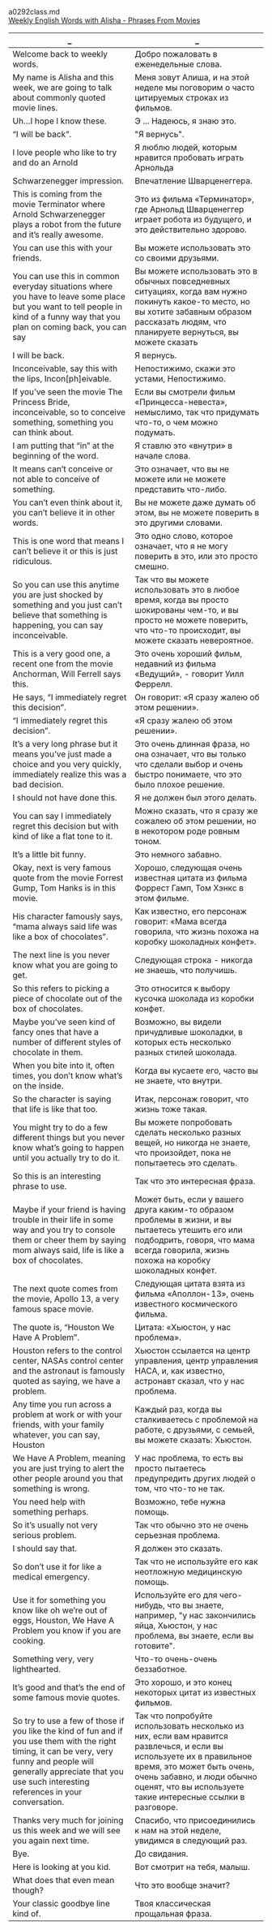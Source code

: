 a0292class.md  
[Weekly English Words with Alisha - Phrases From Movies](https://www.youtube.com/watch?v=rVziuT0W-HQ)





_|_
--|--
Welcome back to weekly words.|Добро пожаловать в еженедельные слова.
My name is Alisha and this week, we are going to talk about commonly quoted movie lines.|Меня зовут Алиша, и на этой неделе мы поговорим о часто цитируемых строках из фильмов.
Uh…I hope I know these.|Э ... Надеюсь, я знаю это.
“I will be back”.|"Я вернусь".
I love people who like to try and do an Arnold|Я люблю людей, которым нравится пробовать играть Арнольда
Schwarzenegger impression.|Впечатление Шварценеггера.
This is coming from the movie Terminator where Arnold Schwarzenegger plays a robot from the future and it’s really awesome.|Это из фильма «Терминатор», где Арнольд Шварценеггер играет робота из будущего, и это действительно здорово.
You can use this with your friends.|Вы можете использовать это со своими друзьями.
You can use this in common everyday situations where you have to leave some place but you want to tell people in kind of a funny way that you plan on coming back, you can say|Вы можете использовать это в обычных повседневных ситуациях, когда вам нужно покинуть какое-то место, но вы хотите забавным образом рассказать людям, что планируете вернуться, вы можете сказать
I will be back.|Я вернусь.
Inconceivable, say this with the lips, Incon[ph]eivable.|Непостижимо, скажи это устами, Непостижимо.
If you’ve seen the movie The Princess Bride, inconceivable, so to conceive something, something you can think about.|Если вы смотрели фильм «Принцесса-невеста», немыслимо, так что придумать что-то, о чем можно подумать.
I am putting that “in” at the beginning of the word.|Я ставлю это «внутри» в начале слова.
It means can’t conceive or not able to conceive of something.|Это означает, что вы не можете или не можете представить что-либо.
You can’t even think about it, you can’t believe it in other words.|Вы не можете даже думать об этом, вы не можете поверить в это другими словами.
This is one word that means I can’t believe it or this is just ridiculous.|Это одно слово, которое означает, что я не могу поверить в это, или это просто смешно.
So you can use this anytime you are just shocked by something and you just can’t believe that something is happening, you can say inconceivable.|Так что вы можете использовать это в любое время, когда вы просто шокированы чем-то, и вы просто не можете поверить, что что-то происходит, вы можете сказать невероятное.
This is a very good one, a recent one from the movie Anchorman, Will Ferrell says this.|Это очень хороший фильм, недавний из фильма «Ведущий», - говорит Уилл Феррелл.
He says, “I immediately regret this decision”.|Он говорит: «Я сразу жалею об этом решении».
“I immediately regret this decision”.|«Я сразу жалею об этом решении».
It’s a very long phrase but it means you’ve just made a choice and you very quickly, immediately realize this was a bad decision.|Это очень длинная фраза, но она означает, что вы только что сделали выбор и очень быстро понимаете, что это было плохое решение.
I should not have done this.|Я не должен был этого делать.
You can say I immediately regret this decision but with kind of like a flat tone to it.|Можно сказать, что я сразу же сожалею об этом решении, но в некотором роде ровным тоном.
It’s a little bit funny.|Это немного забавно.
Okay, next is very famous quote from the movie Forrest Gump, Tom Hanks is in this movie.|Хорошо, следующая очень известная цитата из фильма Форрест Гамп, Том Хэнкс в этом фильме.
His character famously says, “mama always said life was like a box of chocolates”.|Как известно, его персонаж говорит: «Мама всегда говорила, что жизнь похожа на коробку шоколадных конфет».
The next line is you never know what you are going to get.|Следующая строка - никогда не знаешь, что получишь.
So this refers to picking a piece of chocolate out of the box of chocolates.|Это относится к выбору кусочка шоколада из коробки конфет.
Maybe you’ve seen kind of fancy ones that have a number of different styles of chocolate in them.|Возможно, вы видели причудливые шоколадки, в которых есть несколько разных стилей шоколада.
When you bite into it, often times, you don’t know what’s on the inside.|Когда вы кусаете его, часто вы не знаете, что внутри.
So the character is saying that life is like that too.|Итак, персонаж говорит, что жизнь тоже такая.
You might try to do a few different things but you never know what’s going to happen until you actually try to do it.|Вы можете попробовать сделать несколько разных вещей, но никогда не знаете, что произойдет, пока не попытаетесь это сделать.
So this is an interesting phrase to use.|Так что это интересная фраза.
Maybe if your friend is having trouble in their life in some way and you try to console them or cheer them by saying mom always said, life is like a box of chocolates.|Может быть, если у вашего друга каким-то образом проблемы в жизни, и вы пытаетесь утешить его или подбодрить, говоря, что мама всегда говорила, жизнь похожа на коробку шоколадных конфет.
The next quote comes from the movie, Apollo 13, a very famous space movie.|Следующая цитата взята из фильма «Аполлон-13», очень известного космического фильма.
The quote is, “Houston We Have A Problem”.|Цитата: «Хьюстон, у нас проблема».
Houston refers to the control center, NASAs control center and the astronaut is famously quoted as saying, we have a problem.|Хьюстон ссылается на центр управления, центр управления НАСА, и, как известно, астронавт сказал, что у нас проблема.
Any time you run across a problem at work or with your friends, with your family whatever, you can say, Houston|Каждый раз, когда вы сталкиваетесь с проблемой на работе, с друзьями, с семьей, вы можете сказать: Хьюстон.
We Have A Problem, meaning you are just trying to alert the other people around you that something is wrong.|У нас проблема, то есть вы просто пытаетесь предупредить других людей о том, что что-то не так.
You need help with something perhaps.|Возможно, тебе нужна помощь.
So it’s usually not very serious problem.|Так что обычно это не очень серьезная проблема.
I should say that.|Я должен это сказать.
So don’t use it for like a medical emergency.|Так что не используйте его как неотложную медицинскую помощь.
Use it for something you know like oh we’re out of eggs, Houston, We Have A Problem you know if you are cooking.|Используйте его для чего-нибудь, что вы знаете, например, "у нас закончились яйца, Хьюстон, у нас проблема, вы знаете, если вы готовите".
Something very, very lighthearted.|Что-то очень-очень беззаботное.
It’s good and that’s the end of some famous movie quotes.|Это хорошо, и это конец некоторых цитат из известных фильмов.
So try to use a few of those if you like the kind of fun and if you use them with the right timing, it can be very, very funny and people will generally appreciate that you use such interesting references in your conversation.|Так что попробуйте использовать несколько из них, если вам нравится развлечься, и если вы используете их в правильное время, это может быть очень, очень забавно, и люди обычно оценят, что вы используете такие интересные ссылки в разговоре.
Thanks very much for joining us this week and we will see you again next time.|Спасибо, что присоединились к нам на этой неделе, увидимся в следующий раз.
Bye.|До свидания.
Here is looking at you kid.|Вот смотрит на тебя, малыш.
What does that even mean though?|Что это вообще значит?
Your classic goodbye line kind of.|Твоя классическая прощальная фраза.
